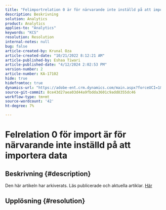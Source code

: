 ```yaml
---
title: "Felimportrelation 0 är för närvarande inte inställd på att importera data"
description: Beskrivning
solution: Analytics
product: Analytics
applies-to: "Analytics"
keywords: "KCS"
resolution: Resolution
internal-notes: null
bug: false
article-created-by: Krunal Oza
article-created-date: "10/21/2022 8:12:21 AM"
article-published-by: Eshaa Tiwari
article-published-date: "4/12/2024 2:02:53 PM"
version-number: 2
article-number: KA-17102
hide: true
hidefromtoc: true
dynamics-url: "https://adobe-ent.crm.dynamics.com/main.aspx?forceUCI=1&pagetype=entityrecord&etn=knowledgearticle&id=18dd4612-1851-ed11-bba2-0022480867fb"
source-git-commit: 8ce43d27aea03d44a9fbdda3601c9add8355dc46
workflow-type: tm+mt
source-wordcount: '42'
ht-degree: 7%

---
```


# Felrelation 0 för import är för närvarande inte inställd på att importera data

## Beskrivning {#description}

Den här artikeln har arkiverats. Läs publicerade och aktuella artiklar. [Här](https://experienceleague.adobe.com/search.html#sort=relevancy)

## Upplösning {#resolution}

